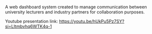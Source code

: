 A web dashboard system created to manage communication between university lecturers and industry partners for collaboration purposes.

Youtube presentation link: https://youtu.be/hUkPu5Pz7SY?si=Lltmbvhq6WTK4q-1
